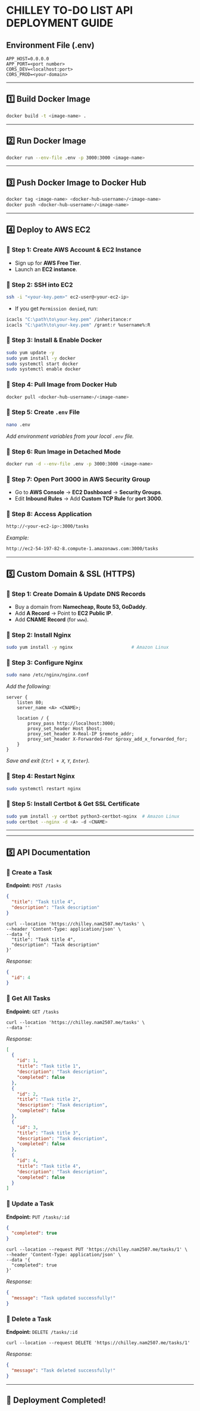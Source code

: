 # **CHILLEY TO-DO LIST API DEPLOYMENT GUIDE**

## **Environment File (.env)**
```env
APP_HOST=0.0.0.0
APP_PORT=<port number>
CORS_DEV=<localhost:port>
CORS_PROD=<your-domain>
```

---

## **1️⃣ Build Docker Image**
```sh
docker build -t <image-name> .
```

---

## **2️⃣ Run Docker Image**
```sh
docker run --env-file .env -p 3000:3000 <image-name>
```

---

## **3️⃣ Push Docker Image to Docker Hub**
```sh
docker tag <image-name> <docker-hub-username>/<image-name>
docker push <docker-hub-username>/<image-name>
```

---

## **4️⃣ Deploy to AWS EC2**
### 🔹 **Step 1: Create AWS Account & EC2 Instance**
- Sign up for **AWS Free Tier**.
- Launch an **EC2 instance**.

### 🔹 **Step 2: SSH into EC2**
```sh
ssh -i "<your-key.pem>" ec2-user@<your-ec2-ip>
```
- If you get `Permission denied`, run:
```sh
icacls "C:\path\to\your-key.pem" /inheritance:r
icacls "C:\path\to\your-key.pem" /grant:r %username%:R
```

### 🔹 **Step 3: Install & Enable Docker**
```sh
sudo yum update -y
sudo yum install -y docker
sudo systemctl start docker
sudo systemctl enable docker
```

### 🔹 **Step 4: Pull Image from Docker Hub**
```sh
docker pull <docker-hub-username>/<image-name>
```

### 🔹 **Step 5: Create `.env` File**
```sh
nano .env
```
_Add environment variables from your local `.env` file._

### 🔹 **Step 6: Run Image in Detached Mode**
```sh
docker run -d --env-file .env -p 3000:3000 <image-name>
```

### 🔹 **Step 7: Open Port 3000 in AWS Security Group**
- Go to **AWS Console** → **EC2 Dashboard** → **Security Groups**.
- Edit **Inbound Rules** → Add **Custom TCP Rule** for **port 3000**.

### 🔹 **Step 8: Access Application**
```sh
http://<your-ec2-ip>:3000/tasks
```
_Example:_
```sh
http://ec2-54-197-82-8.compute-1.amazonaws.com:3000/tasks
```

---

## **5️⃣ Custom Domain & SSL (HTTPS)**
### 🔹 **Step 1: Create Domain & Update DNS Records**
- Buy a domain from **Namecheap, Route 53, GoDaddy**.
- Add **A Record** → Point to **EC2 Public IP**.
- Add **CNAME Record** (for `www`).

### 🔹 **Step 2: Install Nginx**
```sh
sudo yum install -y nginx                      # Amazon Linux
```

### 🔹 **Step 3: Configure Nginx**
```sh
sudo nano /etc/nginx/nginx.conf
```
_Add the following:_
```nginx
server {
    listen 80;
    server_name <A> <CNAME>;

    location / {
        proxy_pass http://localhost:3000;
        proxy_set_header Host $host;
        proxy_set_header X-Real-IP $remote_addr;
        proxy_set_header X-Forwarded-For $proxy_add_x_forwarded_for;
    }
}
```
_Save and exit (`Ctrl + X`, `Y`, `Enter`)._

### 🔹 **Step 4: Restart Nginx**
```sh
sudo systemctl restart nginx
```

### 🔹 **Step 5: Install Certbot & Get SSL Certificate**
```sh
sudo yum install -y certbot python3-certbot-nginx  # Amazon Linux
sudo certbot --nginx -d <A> -d <CNAME>
```
---

---

## **5️⃣ API Documentation**
### 🔹 **Create a Task**
**Endpoint:** `POST /tasks`
```json
{
  "title": "Task title 4",
  "description": "Task description"
}
```

```curl
curl --location 'https://chilley.nam2507.me/tasks' \
--header 'Content-Type: application/json' \
--data '{
  "title": "Task title 4",
  "description": "Task description"
}'
```

_Response:_
```json
{
  "id": 4
}
```

### 🔹 **Get All Tasks**
**Endpoint:** `GET /tasks`

```curl
curl --location 'https://chilley.nam2507.me/tasks' \
--data ''
```

_Response:_
```json
[
  {
    "id": 1,
    "title": "Task title 1",
    "description": "Task description",
    "completed": false
  },
  {
    "id": 2,
    "title": "Task title 2",
    "description": "Task description",
    "completed": false
  },
  {
    "id": 3,
    "title": "Task title 3",
    "description": "Task description",
    "completed": false
  },
  {
    "id": 4,
    "title": "Task title 4",
    "description": "Task description",
    "completed": false
  }
]
```

### 🔹 **Update a Task**
**Endpoint:** `PUT /tasks/:id`
```json
{
  "completed": true
}
```

```curl
curl --location --request PUT 'https://chilley.nam2507.me/tasks/1' \
--header 'Content-Type: application/json' \
--data '{
  "completed": true
}'
```

_Response:_
```json
{
  "message": "Task updated successfully!"
}
```

### 🔹 **Delete a Task**
**Endpoint:** `DELETE /tasks/:id`

```curl
curl --location --request DELETE 'https://chilley.nam2507.me/tasks/1'
```

_Response:_
```json
{
  "message": "Task deleted successfully!"
}
```

---


## **🎉 Deployment Completed!**



